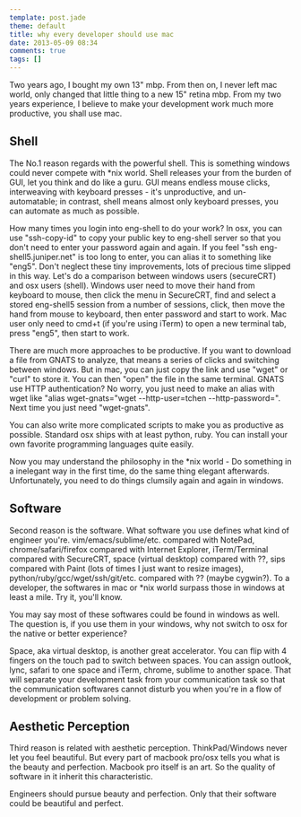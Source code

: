 ```yaml
---
template: post.jade
theme: default
title: why every developer should use mac
date: 2013-05-09 08:34
comments: true
tags: []
---
```


Two years ago, I bought my own 13" mbp. From then on, I never left mac world, only changed that little thing to a new 15" retina mbp. From my two years experience, I believe to make your development work much more productive, you shall use mac.

## Shell

The No.1 reason regards with the powerful shell. This is something windows could never compete with *nix world. Shell releases your from the burden of GUI, let you think and do like a guru. GUI means endless mouse clicks, interweaving with keyboard presses - it's unproductive, and un-automatable; in contrast, shell means almost only keyboard presses, you can automate as much as possible.

How many times you login into eng-shell to do your work? In osx, you can use "ssh-copy-id" to copy your public key to eng-shell server so that you don't need to enter your password again and again. If you feel "ssh eng-shell5.juniper.net" is too long to enter, you can alias it to something like "eng5". Don't neglect these tiny improvements, lots of precious time slipped in this way. Let's do a comparison between windows users (secureCRT) and osx users (shell). Windows user need to move their hand from keyboard to mouse, then click the menu in SecureCRT, find and select a stored eng-shell5 session from a number of sessions, click, then move the hand from mouse to keyboard, then enter password and start to work. Mac user only need to cmd+t (if you're using iTerm) to open a new terminal tab, press "eng5", then start to work.

There are much more approaches to be productive. If you want to download a file from GNATS to analyze, that means a series of clicks and switching between windows. But in mac, you can just copy the link and use "wget" or "curl" to store it. You can then "open" the file in the same terminal. GNATS use HTTP authentication? No worry, you just need to make an alias with wget like "alias wget-gnats="wget --http-user=tchen --http-password=". Next time you just need "wget-gnats".

You can also write more complicated scripts to make you as productive as possible. Standard osx ships with at least python, ruby. You can install your own favorite programming languages quite easily.

Now you may understand the philosophy in the *nix world - Do something in a inelegant way in the first time, do the same thing elegant afterwards. Unfortunately, you need to do things clumsily again and again in windows.

## Software

Second reason is the software. What software you use defines what kind of engineer you're. vim/emacs/sublime/etc. compared with NotePad, chrome/safari/firefox compared with Internet Explorer, iTerm/Terminal compared with SecureCRT, space (virtual desktop) compared with ??, sips compared with Paint (lots of times I just want to resize images), python/ruby/gcc/wget/ssh/git/etc. compared with ?? (maybe cygwin?). To a developer, the softwares in mac or *nix world surpass those in windows at least a mile. Try it, you'll know.

You may say most of these softwares could be found in windows as well. The question is, if you use them in your windows, why not switch to osx for the native or better experience?

Space, aka virtual desktop, is another great accelerator. You can flip with 4 fingers on the touch pad to switch between spaces. You can assign outlook, lync, safari to one space and iTerm, chrome, sublime to another space. That will separate your development task from your communication task so that the communication softwares cannot disturb you when you're in a flow of development or problem solving.

## Aesthetic Perception

Third reason is related with aesthetic perception. ThinkPad/Windows never let you feel beautiful. But every part of macbook pro/osx tells you what is the beauty and perfection. Macbook pro itself is an art. So the quality of software in it inherit this characteristic.

Engineers should pursue beauty and perfection. Only that their software could be beautiful and perfect.



